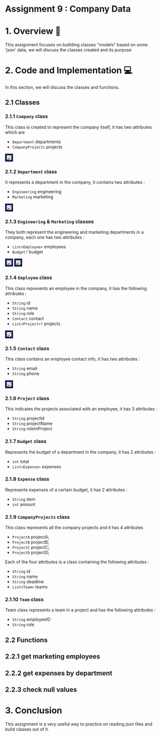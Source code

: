 # Assignment 9 : Company Data

# 1. Overview 📖
This assignment focuses on bulilding classes "models" based on some 'json' data, we will discuss the classes created and its purpose

# 2. Code and Implementation 💻
In this section, we will discuss the classes and functions.

## 2.1 Classes

### 2.1.1 `Company` class
This class is created to represent the company itself, it has two attributes which are
- `Department` departments
- `CompanyProjects` projects

<img src='./media/company.png' style='border:5px solid #1c1651'>

### 2.1.2 `Department` class
It represents a department in the company, it contains two attributes :
- `Engineering` engineering
- `Marketing` marketing

<img src='./media/department.png' style='border:5px solid #1c1651'>

### 2.1.3 `Engineering` & `Marketing` classes
They both represent the engineering and marketing departments in a company, each one has two attributes :
- `List<Employee>` employees
- `Budget?` budget

<img src='./media/engineering.png' style='border:5px solid #1c1651'>

<img src='./media/marketing.png' style='border:5px solid #1c1651'>

### 2.1.4 `Employee` class
This class represents an employee in the company, it has the following attributes :
- `String` id
- `String` name
- `String` role
- `Contact` contact
- `List<Project>?` projects

<img src='./media/employee.png' style='border:5px solid #1c1651'>

### 2.1.5 `Contact` class
This class contains an employee contact info, it has two attributes :
- `String` email
- `String` phone

<img src='./media/contact.png' style='border:5px solid #1c1651'>

### 2.1.6 `Project` class
This indicates the projects associated with an employee, it has 3 attributes :
- `String` projectId
- `String` projectName
- `String` roleInProject

### 2.1.7 `Budget` class
Represents the budget of a department in the company, it has 2 attributes :
- `int` total
- `List<Expense>` expenses

### 2.1.8 `Expense` class
Represents expenses of a certain budget, it has 2 attributes :
- `String` item
- `int` amount

### 2.1.9 `CompanyProjects` class
This class represents all the company projects and it has 4 attributes
- `ProjectA` projectA;
- `ProjectB` projectB;
- `ProjectC` projectC;
- `ProjectD` projectD;

Each of the four attributes is a class containing the following attributes :
- `String` id
- `String` name
- `String` deadline
- `List<Team>` teams

### 2.1.10 `Team` class
Team class represents a team in a project and has the following attributes :
- `String` employeeID
- `String` role

## 2.2 Functions
## 2.2.1 get marketing employees
## 2.2.2 get expenses by department
## 2.2.3 check null values

# 3. Conclusion
This assignment is a very useful way to practice on reading json files and build classes out of it.